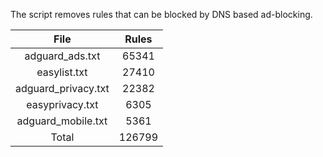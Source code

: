 The script removes rules that can be blocked by DNS based ad-blocking.


| File | Rules |
|:----:|:-----:|
| adguard_ads.txt | 65341 |
| easylist.txt | 27410 |
| adguard_privacy.txt | 22382 |
| easyprivacy.txt | 6305 |
| adguard_mobile.txt | 5361 |
| Total | 126799 |
